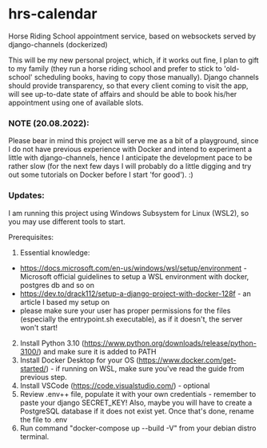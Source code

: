 # hrs-calendar
Horse Riding School appointment service, based on websockets served by django-channels (dockerized)

This will be my new personal project, which, if it works out fine, I plan to gift to my family (they run a horse riding school and prefer to stick to 'old-school' scheduling books, having to copy those manually). Django channels should provide transparency, so that every client coming to visit the app, will see up-to-date state of affairs and should be able to book his/her appointment using one of available slots.


### NOTE (20.08.2022):
Please bear in mind this project will serve me as a bit of a playground, since I do not have previous experience with Docker and intend to experiment a little with django-channels, hence I anticipate the development pace to be rather slow (for the next few days I will probably do a little digging and try out some tutorials on Docker before I start 'for good'). :)

### Updates:
I am running this project using Windows Subsystem for Linux (WSL2), so you may use different tools to start.

Prerequisites:
1. Essential knowledge:
* https://docs.microsoft.com/en-us/windows/wsl/setup/environment - Microsoft official guidelines to setup a WSL environment with docker, postgres db and so on
* https://dev.to/drack112/setup-a-django-project-with-docker-128f - an article I based my setup on
* please make sure your user has proper permissions for the files (especially the entrypoint.sh executable), as if it doesn't, the server won't start!

2. Install Python 3.10 (https://www.python.org/downloads/release/python-3100/) and make sure it is added to PATH
3. Install Docker Desktop for your OS (https://www.docker.com/get-started/) - if running on WSL, make sure you've read the guide from previous step.
4. Install VSCode (https://code.visualstudio.com/) - optional
5. Review .env++ file, populate it with your own credentials - remember to paste your django SECRET_KEY! Also, maybe you will have to create a PostgreSQL database if it does not exist yet. Once that's done, rename the file to .env
6. Run command "docker-compose up --build -V" from your debian distro terminal.
